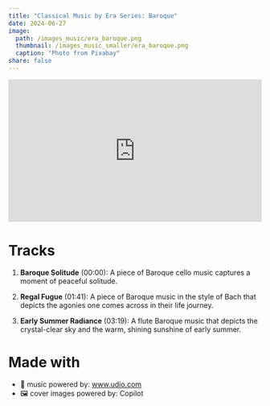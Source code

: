 ```yaml
---
title: "Classical Music by Era Series: Baroque"
date: 2024-06-27
image: 
  path: /images_music/era_baroque.png
  thumbnail: /images_music_smaller/era_baroque.png
  caption: "Photo from Pixabay"
share: false
---
```

<div style="position: relative; padding-bottom: 56.25%; height: 0; overflow: hidden; max-width: 100%; height: auto; margin-bottom: 20px;">
  <iframe style="position: absolute; top: 0; left: 0; width: 100%; height: 100%;" src="https://www.youtube.com/embed/c_zQSpTbNt8?si=U5HityZwKm6kIioT" title="YouTube video player" frameborder="0" allow="accelerometer; autoplay; clipboard-write; encrypted-media; gyroscope; picture-in-picture; web-share" referrerpolicy="strict-origin-when-cross-origin" allowfullscreen></iframe>
</div>

# Tracks
1. **Baroque Solitude** (00:00): A piece of Baroque cello music captures a moment of peaceful solitude.

2. **Regal Fugue** (01:41): A piece of Baroque music in the style of Bach that depicts the agonies one comes across in their life journey.

3. **Early Summer Radiance** (03:19): A flute Baroque music that depicts the crystal-clear sky and the warm, shining sunshine of early summer.

# Made with 
- 🎵 music powered by: www.udio.com
- 🖼️ cover images powered by: Copilot